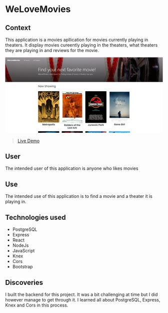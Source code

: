 # WeLoveMovies

## Context
This application is a movies apllication for movies currently playing in theaters. It display movies cureently playing in the theaters, what theaters they are playing in and reviews for the movie.
 
  ![screenshot](/we-love-movies.jpg)
> [Live Demo](https://my-movies-client.herokuapp.com)

## User 
The intended user of this application is anyone who likes movies

## Use
The intended use of this application is to find a movie and a theater it is playing in.

## Technologies used
* PostgreSQL
* Express
* React
* NodeJs
* JavaScript
* Knex
* Cors
* Bootstrap


## Discoveries
I built the backend for this project. It was a bit challenging at time but I did however manage to get through it. I learned all about PostgreSQL, Express, Knex and Cors in this process.


